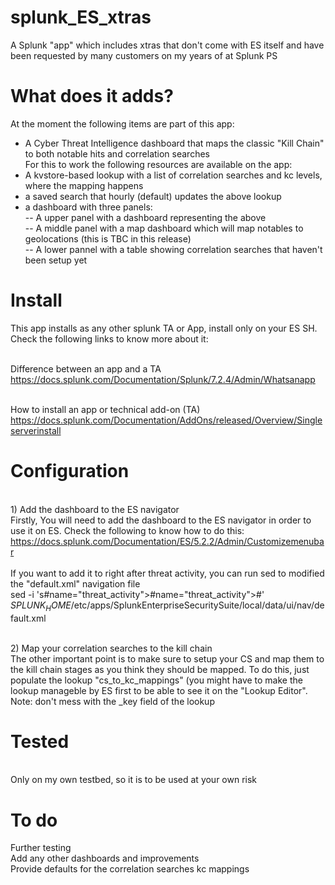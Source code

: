 # splunk_ES_xtras
A Splunk "app" which includes xtras that don't come with ES itself and have been requested by many customers on my years of at Splunk PS

# What does it adds?
At the moment the following items are part of this app:<br>
- A Cyber Threat Intelligence dashboard that maps the classic "Kill Chain" to both notable hits and correlation searches<br>
For this to work the following resources are available on the app:<br>
- A kvstore-based lookup with a list of correlation searches and kc levels, where the mapping happens<br>
- a saved search that hourly (default) updates the above lookup<br>
- a dashboard with three panels:<br>
-- A upper panel with a dashboard representing the above<br>
-- A middle panel with a map dashboard which will map notables to geolocations (this is TBC in this release)<br>
-- A lower pannel with a table showing correlation searches that haven't been setup yet<br>

# Install
This app installs as any other splunk TA or App, install only on your ES SH. Check the following links to know more about it:

<br>Difference between an app and a TA
<br>https://docs.splunk.com/Documentation/Splunk/7.2.4/Admin/Whatsanapp

<br>How to install an app or technical add-on (TA)
<br>https://docs.splunk.com/Documentation/AddOns/released/Overview/Singleserverinstall

# Configuration

<br>1) Add the dashboard to the ES navigator
<br>Firstly, You will need to add the dashboard to the ES navigator in order to use it on ES. Check the following to know how to do this:
<br>https://docs.splunk.com/Documentation/ES/5.2.2/Admin/Customizemenubar
<br>
<br>If you want to add it to right after threat activity, you can run sed to modified the "default.xml" navigation file
<br>sed -i 's#name="threat_activity"></view>#name="threat_activity"></view><view name="cyber_threat_intel_posture"></view>#' $SPLUNK_HOME$/etc/apps/SplunkEnterpriseSecuritySuite/local/data/ui/nav/default.xml

<br>2) Map your correlation searches to the kill chain
<br>The other important point is to make sure to setup your CS and map them to the kill chain stages as you think they should be mapped. To do this, just populate the lookup "cs_to_kc_mappings" (you might have to make the lookup manageble by ES first to be able to see it on the "Lookup Editor". Note: don't mess with the _key field of the lookup

# Tested
<br>Only on my own testbed, so it is to be used at your own risk

# To do
Further testing<br>
Add any other dashboards and improvements<br>
Provide defaults for the correlation searches kc mappings<br>
